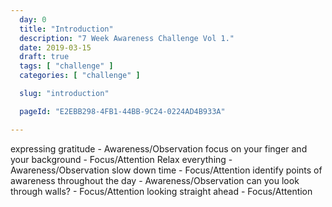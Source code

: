 ```yaml
---
  day: 0
  title: "Introduction"
  description: "7 Week Awareness Challenge Vol 1."
  date: 2019-03-15
  draft: true
  tags: [ "challenge" ]
  categories: [ "challenge" ]

  slug: "introduction"

  pageId: "E2EBB298-4FB1-44BB-9C24-0224AD4B933A"

---
```


expressing gratitude - Awareness/Observation
focus on your finger and your background - Focus/Attention
Relax everything - Awareness/Observation
slow down time - Focus/Attention
identify points of awareness throughout the day - Awareness/Observation
can you look through walls? - Focus/Attention
looking straight ahead - Focus/Attention

